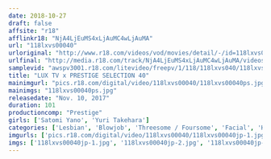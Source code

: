 ```yaml
---
date: 2018-10-27
draft: false
affsite: "r18"
afflinkr18: "NjA4LjEuMS4xLjAuMC4wLjAuMA"
url: "118lxvs00040"
urloriginal: "http://www.r18.com/videos/vod/movies/detail/-/id=118lxvs00040"
urlfinal: "http://media.r18.com/track/NjA4LjEuMS4xLjAuMC4wLjAuMA/videos/vod/movies/detail/-/id=118lxvs00040"
samplevid: "awspv3001.r18.com/litevideo/freepv/1/118/118lxvs040/118lxvs040_dmb_w.mp4"
title: "LUX TV x PRESTIGE SELECTION 40"
mainimgurl: "pics.r18.com/digital/video/118lxvs00040/118lxvs00040ps.jpg"
mainimgs: "118lxvs00040ps.jpg"
releasedate: "Nov. 10, 2017"
duration: 101
productioncomp: "Prestige"
girls: ['Satomi Yano', 'Yuri Takehara']
categories: ['Lesbian', 'Blowjob', 'Threesome / Foursome', 'Facial', 'Hi-Def']
imgurls: ['pics.r18.com/digital/video/118lxvs00040/118lxvs00040jp-1.jpg', 'pics.r18.com/digital/video/118lxvs00040/118lxvs00040jp-2.jpg', 'pics.r18.com/digital/video/118lxvs00040/118lxvs00040jp-3.jpg', 'pics.r18.com/digital/video/118lxvs00040/118lxvs00040jp-4.jpg', 'pics.r18.com/digital/video/118lxvs00040/118lxvs00040jp-5.jpg', 'pics.r18.com/digital/video/118lxvs00040/118lxvs00040jp-6.jpg', 'pics.r18.com/digital/video/118lxvs00040/118lxvs00040jp-7.jpg', 'pics.r18.com/digital/video/118lxvs00040/118lxvs00040jp-8.jpg', 'pics.r18.com/digital/video/118lxvs00040/118lxvs00040jp-9.jpg', 'pics.r18.com/digital/video/118lxvs00040/118lxvs00040jp-10.jpg', 'pics.r18.com/digital/video/118lxvs00040/118lxvs00040jp-11.jpg', 'pics.r18.com/digital/video/118lxvs00040/118lxvs00040jp-12.jpg', 'pics.r18.com/digital/video/118lxvs00040/118lxvs00040jp-13.jpg', 'pics.r18.com/digital/video/118lxvs00040/118lxvs00040jp-14.jpg', 'pics.r18.com/digital/video/118lxvs00040/118lxvs00040jp-15.jpg', 'pics.r18.com/digital/video/118lxvs00040/118lxvs00040jp-16.jpg', 'pics.r18.com/digital/video/118lxvs00040/118lxvs00040jp-17.jpg', 'pics.r18.com/digital/video/118lxvs00040/118lxvs00040jp-18.jpg', 'pics.r18.com/digital/video/118lxvs00040/118lxvs00040jp-19.jpg', 'pics.r18.com/digital/video/118lxvs00040/118lxvs00040jp-20.jpg']
imgs: ['118lxvs00040jp-1.jpg', '118lxvs00040jp-2.jpg', '118lxvs00040jp-3.jpg', '118lxvs00040jp-4.jpg', '118lxvs00040jp-5.jpg', '118lxvs00040jp-6.jpg', '118lxvs00040jp-7.jpg', '118lxvs00040jp-8.jpg', '118lxvs00040jp-9.jpg', '118lxvs00040jp-10.jpg', '118lxvs00040jp-11.jpg', '118lxvs00040jp-12.jpg', '118lxvs00040jp-13.jpg', '118lxvs00040jp-14.jpg', '118lxvs00040jp-15.jpg', '118lxvs00040jp-16.jpg', '118lxvs00040jp-17.jpg', '118lxvs00040jp-18.jpg', '118lxvs00040jp-19.jpg', '118lxvs00040jp-20.jpg']
---
```

